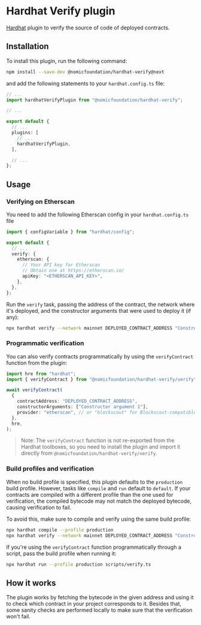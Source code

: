 # Hardhat Verify plugin

[Hardhat](https://hardhat.org) plugin to verify the source of code of deployed contracts.

## Installation

To install this plugin, run the following command:

```bash
npm install --save-dev @nomicfoundation/hardhat-verify@next
```

and add the following statements to your `hardhat.config.ts` file:

```typescript
// ...
import hardhatVerifyPlugin from "@nomicfoundation/hardhat-verify";

// ...

export default {
  // ...
  plugins: [
    // ...
    hardhatVerifyPlugin,
  ],

  // ...
};
```

## Usage

### Verifying on Etherscan

You need to add the following Etherscan config in your `hardhat.config.ts` file

```typescript
import { configVariable } from "hardhat/config";

export default {
  // ...
  verify: {
    etherscan: {
      // Your API key for Etherscan
      // Obtain one at https://etherscan.io/
      apiKey: "<ETHERSCAN_API_KEY>",
    },
  },
};
```

Run the `verify` task, passing the address of the contract, the network where it's deployed, and the constructor arguments that were used to deploy it (if any):

```bash
npx hardhat verify --network mainnet DEPLOYED_CONTRACT_ADDRESS "Constructor argument 1"
```

### Programmatic verification

You can also verify contracts programmatically by using the `verifyContract` function from the plugin:

```typescript
import hre from "hardhat";
import { verifyContract } from "@nomicfoundation/hardhat-verify/verify";

await verifyContract(
  {
    contractAddress: "DEPLOYED_CONTRACT_ADDRESS",
    constructorArguments: ["Constructor argument 1"],
    provider: "etherscan", // or "blockscout" for Blockscout-compatible explorers
  },
  hre,
);
```

> Note: The `verifyContract` function is not re-exported from the Hardhat toolboxes, so you need to install the plugin and import it directly from `@nomicfoundation/hardhat-verify/verify`.

### Build profiles and verification

When no build profile is specified, this plugin defaults to the `production` build profile. However, tasks like `compile` and `run` default to `default`. If your contracts are compiled with a different profile than the one used for verification, the compiled bytecode may not match the deployed bytecode, causing verification to fail.

To avoid this, make sure to compile and verify using the same build profile:

```bash
npx hardhat compile --profile production
npx hardhat verify --network mainnet DEPLOYED_CONTRACT_ADDRESS "Constructor argument 1"
```

If you're using the `verifyContract` function programmatically through a script, pass the build profile when running it:

```bash
npx hardhat run --profile production scripts/verify.ts
```

## How it works

The plugin works by fetching the bytecode in the given address and using it to check which contract in your project corresponds to it. Besides that, some sanity checks are performed locally to make sure that the verification won't fail.
